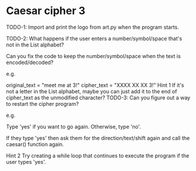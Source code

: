 # Caesar cipher 3
TODO-1:
Import and print the logo from art.py when the program starts.

TODO-2:
What happens if the user enters a number/symbol/space that's not in the List alphabet?

Can you fix the code to keep the number/symbol/space when the text is encoded/decoded?

e.g.

original_text = "meet me at 3!"
cipher_text = "XXXX XX XX 3!"
 Hint 1 
If it's not a letter in the List alphabet, maybe you can just add it to the end of cipher_text as the unmodified character?
TODO-3:
Can you figure out a way to restart the cipher program?

e.g.

Type 'yes' if you want to go again. Otherwise, type 'no'.

If they type 'yes' then ask them for the direction/text/shift again and call the caesar() function again.

 Hint 2 
Try creating a while loop that continues to execute the program if the user types 'yes'.
